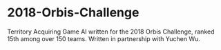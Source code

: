 # 2018-Orbis-Challenge
Territory Acquiring Game AI written for the 2018 Orbis Challenge, ranked 15th among over 150 teams. Written in partnership with Yuchen Wu. 
